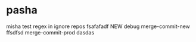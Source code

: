 # pasha
misha test regex in ignore repos
fsafafadf
NEW
debug
merge-commit-new
ffsdfsd
merge-commit-prod
dasdas